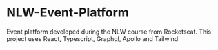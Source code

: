# NLW-Event-Platform
Event platform developed during the NLW course from Rocketseat. This project uses React, Typescript, Graphql, Apollo and Tailwind
